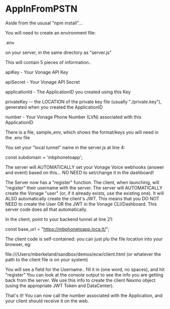 # AppInFromPSTN

Aside from the ususal "npm install"...

You will need to create an environment file:

.env

on your server, in the same directory as "server.js"


This will contain 5 pieces of information..

apiKey   -   Your Vonage API Key

apiSecret  -  Your Vonage API Secret

applicationId  -  The ApplicationID you created using this Key

privateKey --  the LOCATION of the private key file (usually "./private.key"), generated when you created the ApplicationID

number  -   Your Vonage Phone Number (LVN) associated with this ApplicationID

There is a file, sample_env, which shows the format/keys you will need in the .env file


You set your "local tunnel" name in the server.js at line 4:

const subdomain = 'mbphonetoapp';

The server will AUTOMATICALLY set your Vonage Voice webhooks (answer and event) based on this... NO NEED to set/change it in the dashboard!

The Server now has a "register" function.  The client, when launching, will "register" their username with the server.
The server will AUTOMATICALLY create the Vonage "user" (or, if it already exists, use the existing one).  It will ALSO automatically create the client's JWT.
This means that you DO NOT NEED to create the User OR the JWT in the Vonage CLI/Dashboard.  This server code does all that automatically.


In the client, point to your backend tunnel at line 21:

const base_url = "https://mbphonetoapp.loca.lt/";

The client code is self-contained: you can just plu the file location into your browser, eg:

file:///Users/mberkeland/sandbox/demos/ecw/client.html
(or whatever the path to the client file is on your system)

You will see a field for the Username.. fill it in (one word, no spaces), and hit "register"
You can look at the console output to see the info you are getting back from the server.  We use this info to create the client Nexmo object (using the appropriate JWT Token and DataCenter).

That's it!  You can now call the number associated with the Application, and your client should receive it on the web.



